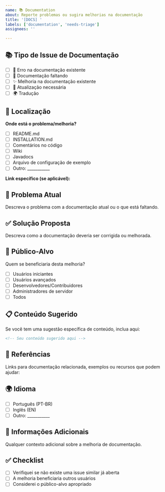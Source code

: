 ```yaml
---
name: 📚 Documentation
about: Reporte problemas ou sugira melhorias na documentação
title: '[DOCS] '
labels: ['documentation', 'needs-triage']
assignees: ''

---
```


## 📚 Tipo de Issue de Documentação
- [ ] 🐛 Erro na documentação existente
- [ ] 📝 Documentação faltando
- [ ] ✨ Melhoria na documentação existente
- [ ] 🔄 Atualização necessária
- [ ] 🌍 Tradução

## 📍 Localização
**Onde está o problema/melhoria?**
- [ ] README.md
- [ ] INSTALLATION.md
- [ ] Comentários no código
- [ ] Wiki
- [ ] Javadocs
- [ ] Arquivo de configuração de exemplo
- [ ] Outro: ___________

**Link específico (se aplicável):** 

## 🐛 Problema Atual
Descreva o problema com a documentação atual ou o que está faltando.

## ✅ Solução Proposta
Descreva como a documentação deveria ser corrigida ou melhorada.

## 👥 Público-Alvo
Quem se beneficiaria desta melhoria?
- [ ] Usuários iniciantes
- [ ] Usuários avançados
- [ ] Desenvolvedores/Contribuidores
- [ ] Administradores de servidor
- [ ] Todos

## 📋 Conteúdo Sugerido
Se você tem uma sugestão específica de conteúdo, inclua aqui:

```markdown
<!-- Seu conteúdo sugerido aqui -->
```

## 🔗 Referências
Links para documentação relacionada, exemplos ou recursos que podem ajudar:

## 🌍 Idioma
- [ ] Português (PT-BR)
- [ ] Inglês (EN)
- [ ] Outro: ___________

## 📝 Informações Adicionais
Qualquer contexto adicional sobre a melhoria de documentação.

## ✅ Checklist
- [ ] Verifiquei se não existe uma issue similar já aberta
- [ ] A melhoria beneficiaria outros usuários
- [ ] Considerei o público-alvo apropriado